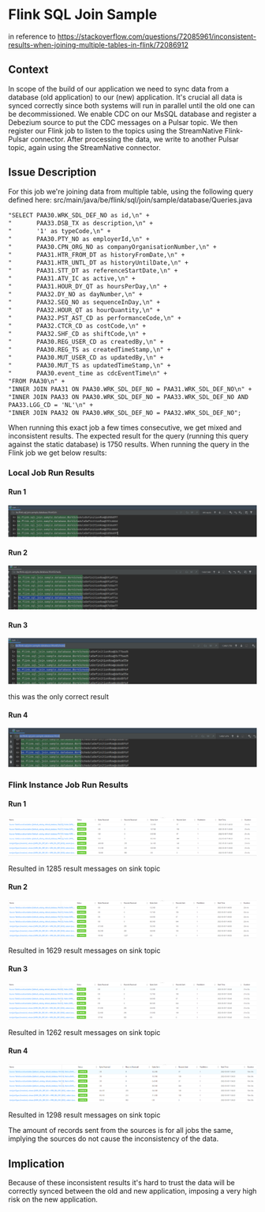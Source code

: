 # Flink SQL Join Sample

in reference to https://stackoverflow.com/questions/72085961/inconsistent-results-when-joining-multiple-tables-in-flink/72086912

## Context 
In scope of the build of our application we need to sync data from a database (old application) to our (new) application. It's
crucial all data is synced correctly since both systems will run in parallel until the old one can be decommissioned. We enable 
CDC on our MsSQL database and register a Debezium source to put the CDC messages on a Pulsar topic. We then register our Flink 
job to listen to the topics using the StreamNative Flink-Pulsar connector. After processing the data, we write to another Pulsar 
topic, again using the StreamNative connector. 

## Issue Description
For this job we're joining data from multiple table, using the following query defined here: src/main/java/be/flink/sql/join/sample/database/Queries.java

```
"SELECT PAA30.WRK_SDL_DEF_NO as id,\n" +
"       PAA33.DSB_TX as description,\n" +
"       '1' as typeCode,\n" +
"       PAA30.PTY_NO as employerId,\n" +
"       PAA30.CPN_ORG_NO as companyOrganisationNumber,\n" +
"       PAA31.HTR_FROM_DT as historyFromDate,\n" +
"       PAA31.HTR_UNTL_DT as historyUntilDate,\n" +
"       PAA31.STT_DT as referenceStartDate,\n" +
"       PAA31.ATV_IC as active,\n" +
"       PAA31.HOUR_DY_QT as hoursPerDay,\n" +
"       PAA32.DY_NO as dayNumber,\n" +
"       PAA32.SEQ_NO as sequenceInDay,\n" +
"       PAA32.HOUR_QT as hourQuantity,\n" +
"       PAA32.PST_AST_CD as performanceCode,\n" +
"       PAA32.CTCR_CD as costCode,\n" +
"       PAA32.SHF_CD as shiftCode,\n" +
"       PAA30.REG_USER_CD as createdBy,\n" +
"       PAA30.REG_TS as createdTimeStamp,\n" +
"       PAA30.MUT_USER_CD as updatedBy,\n" +
"       PAA30.MUT_TS as updatedTimeStamp,\n" +
"       PAA30.event_time as cdcEventTime\n" +
"FROM PAA30\n" +
"INNER JOIN PAA31 ON PAA30.WRK_SDL_DEF_NO = PAA31.WRK_SDL_DEF_NO\n" +
"INNER JOIN PAA33 ON PAA30.WRK_SDL_DEF_NO = PAA33.WRK_SDL_DEF_NO AND PAA33.LGG_CD = 'NL'\n" +
"INNER JOIN PAA32 ON PAA30.WRK_SDL_DEF_NO = PAA32.WRK_SDL_DEF_NO";
```

When running this exact job a few times consecutive, we get mixed and inconsistent results. The expected result for the query
(running this query against the static database) is 1750 results. When running the query in the Flink job we get below results:

### Local Job Run Results

#### Run 1
![img.png](assets/local-job-run-1.png)

#### Run 2
![img.png](assets/local-job-run-2.png)

#### Run 3
![img.png](assets/local-job-run-3.png)

this was the only correct result

#### Run 4
![img.png](assets/local-job-run-4.png)

### Flink Instance Job Run Results

#### Run 1
![img.png](assets/flink-job-run-1.png)

Resulted in 1285 result messages on sink topic

#### Run 2
![img.png](assets/flink-job-run-2.png)

Resulted in 1629 result messages on sink topic

#### Run 3
![img.png](assets/flink-job-run-3.png)

Resulted in 1262 result messages on sink topic

#### Run 4
![img.png](assets/flink-job-run-4.png)

Resulted in 1298 result messages on sink topic

The amount of records sent from the sources is for all jobs the same, implying the sources do not cause the inconsistency of the data. 

## Implication
Because of these inconsistent results it's hard to trust the data will be correctly synced between the old and new application,
imposing a very high risk on the new application. 


